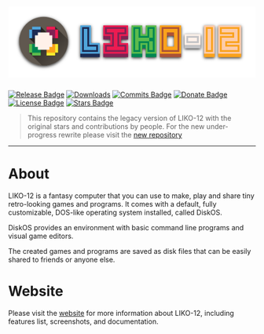 
# ![LIKO-12](https://github.com/LIKO-12/Extras/raw/master/Readme-Screenshots/Header_Logo.png)

[![Release Badge](https://img.shields.io/github/release/LIKO-12/Legacy/all.svg)](https://github.com/LIKO-12/LIKO-12/releases)
[![Downloads](https://img.shields.io/github/downloads/LIKO-12/Legacy/total.svg)](https://github.com/LIKO-12/LIKO-12/releases)
[![Commits Badge](https://img.shields.io/github/commits-since/LIKO-12/Legacy/latest.svg)](https://github.com/LIKO-12/LIKO-12/commits/master)
[![Donate Badge](https://img.shields.io/badge/%24-Donate-ff69b4.svg)](https://liko-12.github.io/#/Donate)
[![License Badge](https://img.shields.io/badge/License-MIT-blue.svg)](?id=license)
[![Stars Badge](https://img.shields.io/github/stars/LIKO-12/Legacy.svg?style=flat&label=Stars)](https://github.com/LIKO-12/LIKO-12)

> This repository contains the legacy version of LIKO-12 with the original stars and contributions by people. For the new under-progress rewrite please visit the [new repository](https://github.io/LIKO-12/LIKO-12)

---

# About

LIKO-12 is a fantasy computer that you can use to make, play and share tiny retro-looking games and programs. It comes
with a default, fully customizable, DOS-like operating system installed, called DiskOS.

DiskOS provides an environment with basic command line programs and visual game editors.

The created games and programs are saved as disk files that can be easily shared to friends or anyone else.

# Website

Please visit the [website](https://liko-12.github.io/) for more information about LIKO-12, including features list, screenshots, and documentation.
